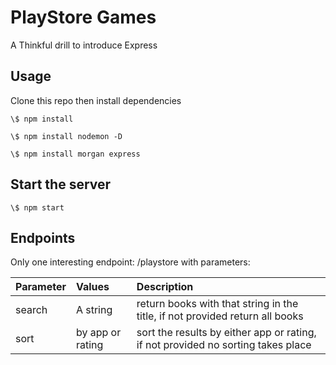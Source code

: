 # PlayStore Games

A Thinkful drill to introduce Express

## Usage

Clone this repo then install dependencies

    \$ npm install

    \$ npm install nodemon -D

    \$ npm install morgan express

## Start the server

    \$ npm start

## Endpoints

Only one interesting endpoint: /playstore with parameters:

| Parameter | Values           | Description                                                                      |
| :-------- | :--------------- | :------------------------------------------------------------------------------- |
| search    | A string         | return books with that string in the title, if not provided return all books     |
| sort      | by app or rating | sort the results by either app or rating, if not provided no sorting takes place |
